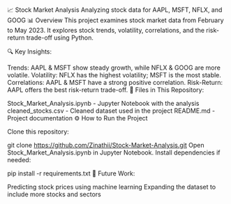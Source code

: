 📈 Stock Market Analysis
Analyzing stock data for AAPL, MSFT, NFLX, and GOOG
📊 Overview
This project examines stock market data from February to May 2023. It explores stock trends, volatility, correlations, and the risk-return trade-off using Python.

🔍 Key Insights:

Trends: AAPL & MSFT show steady growth, while NFLX & GOOG are more volatile.
Volatility: NFLX has the highest volatility; MSFT is the most stable.
Correlations: AAPL & MSFT have a strong positive correlation.
Risk-Return: AAPL offers the best risk-return trade-off.
📂 Files in This Repository:

Stock_Market_Analysis.ipynb - Jupyter Notebook with the analysis
cleaned_stocks.csv - Cleaned dataset used in the project
README.md - Project documentation
⚙️ How to Run the Project

Clone this repository:

git clone https://github.com/Zinathii/Stock-Market-Analysis.git
Open Stock_Market_Analysis.ipynb in Jupyter Notebook.
Install dependencies if needed:

pip install -r requirements.txt
📢 Future Work:

Predicting stock prices using machine learning
Expanding the dataset to include more stocks and sectors
